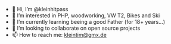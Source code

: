 - 👋 Hi, I’m @kleinhitpass
- 👀 I’m interested in PHP, woodworking, VW T2, Bikes and Ski
- 🌱 I’m currently learning beeing a good Father (for 18+ years...)
- 💞️ I’m looking to collaborate on open source projects
- 📫 How to reach me: kleintim@gmx.de

